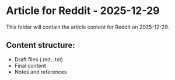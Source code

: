 # Article for Reddit - 2025-12-29

This folder will contain the article content for Reddit on 2025-12-29.

## Content structure:
- Draft files (.md, .txt)
- Final content
- Notes and references
